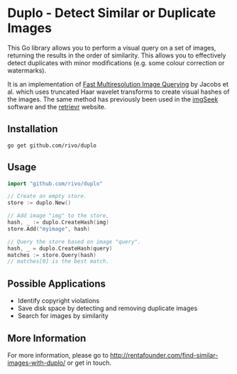 # Duplo - Detect Similar or Duplicate Images

This Go library allows you to perform a visual query on a set of images, returning the results in the order of similarity. This allows you to effectively detect duplicates with minor modifications (e.g. some colour correction or watermarks).

It is an implementation of [Fast Multiresolution Image Querying](http://grail.cs.washington.edu/projects/query/mrquery.pdf) by Jacobs et al. which uses truncated Haar wavelet transforms to create visual hashes of the images. The same method has previously been used in the [imgSeek](http://www.imgseek.net) software and the [retrievr](http://labs.systemone.at/retrievr) website.

## Installation

```
go get github.com/rivo/duplo
```

## Usage

```go
import "github.com/rivo/duplo"

// Create an empty store.
store := duplo.New()

// Add image "img" to the store.
hash, _ := duplo.CreateHash(img)
store.Add("myimage", hash)

// Query the store based on image "query".
hash, _ = duplo.CreateHash(query)
matches := store.Query(hash)
// matches[0] is the best match.
```

## Possible Applications

* Identify copyright violations
* Save disk space by detecting and removing duplicate images
* Search for images by similarity

## More Information

For more information, please go to http://rentafounder.com/find-similar-images-with-duplo/ or get in touch.

